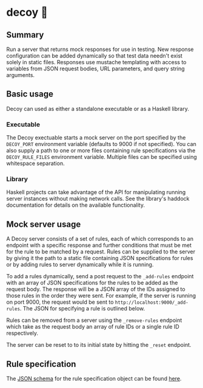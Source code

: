 # decoy :duck:

## Summary
Run a server that returns mock responses for use in testing. New response
configuration can be added dynamically so that test data needn't exist solely
in static files. Responses use mustache templating with access to variables
from JSON request bodies, URL parameters, and query string arguments.

## Basic usage
Decoy can used as either a standalone executable or as a Haskell library.

### Executable
The Decoy exectuable starts a mock server on the port specified by the
`DECOY_PORT` environment variable (defaults to 9000 if not specified). You can
also supply a path to one or more files containing rule specifications via the
`DECOY_RULE_FILES` environment variable. Multiple files can be specified using
whitespace separation.

### Library
Haskell projects can take advantage of the API for manipulating running server
instances without making network calls. See the library's haddock documentation
for details on the available functionality.

## Mock server usage
A Decoy server consists of a set of rules, each of which corresponds to an
endpoint with a specific response and further conditions that must be met for
the rule to be matched by a request. Rules can be supplied to the server by
giving it the path to a static file containing JSON specifications for rules or
by adding rules to server dynamically while it is running.

To add a rules dynamically, send a post request to the `_add-rules` endpoint
with an array of JSON specifications for the rules to be added as the request
body. The response will be a JSON array of the IDs assigned to those rules in
the order they were sent. For example, if the server is running on port 9000,
the request would be sent to `http://localhost:9000/_add-rules`. The JSON for
specifying a rule is outlined below.

Rules can be removed from a server using the `_remove-rules`
endpoint which take as the request body an array of rule IDs or a single rule
ID respectively.

The server can be reset to to its initial state by hitting the `_reset` endpoint.

## Rule specification
The [JSON schema](https://json-schema.org) for the rule specification object
can be found [here](./rule_spec.schema.json).
